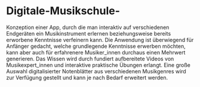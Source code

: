 # Digitale-Musikschule- 
Konzeption einer App, durch die man interaktiv auf verschiedenen Endgeräten ein Musikinstrument erlernen beziehungsweise bereits erworbene Kenntnisse verfeinern kann. 
Die Anwendung ist überwiegend für Anfänger gedacht, welche grundlegende Kenntnisse erwerben möchten, kann aber auch für erfahrenere Musiker_innen durchaus einen Mehrwert generieren. 
Das Wissen wird durch fundiert aufbereitete Videos von Musikexpert_innen und interaktive praktische Übungen erlangt. 
Eine große Auswahl digitalisierter Notenblätter aus verschiedenen Musikgenres wird zur Verfügung gestellt und kann je nach Bedarf erweitert werden. 
